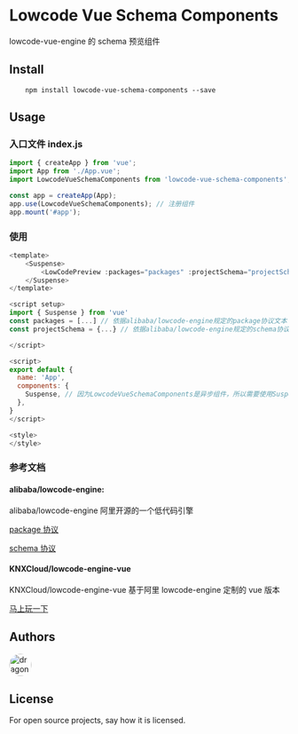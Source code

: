 # Lowcode Vue Schema Components

lowcode-vue-engine 的 schema 预览组件

## Install

```
	npm install lowcode-vue-schema-components --save
```

## Usage

### 入口文件 index.js

```js
import { createApp } from 'vue';
import App from './App.vue';
import LowcodeVueSchemaComponents from 'lowcode-vue-schema-components';

const app = createApp(App);
app.use(LowcodeVueSchemaComponents); // 注册组件
app.mount('#app');
```

### 使用

```js
<template>
	<Suspense>
		<LowCodePreview :packages="packages" :projectSchema="projectSchema" />
	</Suspense>
</template>

<script setup>
import { Suspense } from 'vue'
const packages = [...] // 依据alibaba/lowcode-engine规定的package协议文本
const projectSchema = {...} // 依据alibaba/lowcode-engine规定的schema协议文本

</script>

<script>
export default {
  name: 'App',
  components: {
    Suspense, // 因为LowcodeVueSchemaComponents是异步组件，所以需要使用Suspense包裹
  },
}
</script>

<style>
</style>

```

### 参考文档

#### alibaba/lowcode-engine:

alibaba/lowcode-engine 阿里开源的一个低代码引擎

[package 协议](https://lowcode-engine.cn/site/docs/specs/assets-spec#22-packages-a)

[schema 协议](https://lowcode-engine.cn/site/docs/specs/lowcode-spec#2-%E5%8D%8F%E8%AE%AE%E7%BB%93%E6%9E%84)

#### KNXCloud/lowcode-engine-vue

KNXCloud/lowcode-engine-vue 基于阿里 lowcode-engine 定制的 vue 版本

[马上玩一下](https://lowcode-engine.cn/demo/demo-general/index.htmlhttps://knxcloud.github.io/lowcode-engine-demo/)

## Authors

<img src="https://avatars.githubusercontent.com/u/36907441?v=4" alt="dragon0311" width="40" height="40" style="border-radius: 50%">

## License

For open source projects, say how it is licensed.
